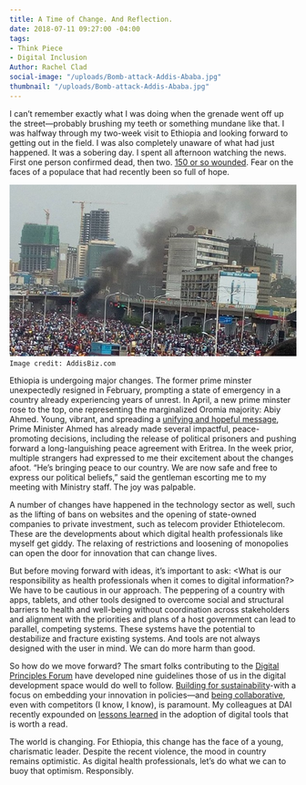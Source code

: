 ```yaml
---
title: A Time of Change. And Reflection.
date: 2018-07-11 09:27:00 -04:00
tags:
- Think Piece
- Digital Inclusion
Author: Rachel Clad
social-image: "/uploads/Bomb-attack-Addis-Ababa.jpg"
thumbnail: "/uploads/Bomb-attack-Addis-Ababa.jpg"
---
```


I can’t remember exactly what I was doing when the grenade went off up the street—probably brushing my teeth or something mundane like that. I was halfway through my two-week visit to Ethiopia and looking forward to getting out in the field. I was also completely unaware of what had just happened. It was a sobering day. I spent all afternoon watching the news. First one person confirmed dead, then two. [150 or so wounded](https://www.npr.org/2018/06/23/622855931/grenade-attack-tears-through-rally-for-ethiopian-prime-minister). Fear on the faces of a populace that had recently been so full of hope. 

![Bomb-attack-Addis-Ababa.jpg](/uploads/Bomb-attack-Addis-Ababa.jpg)`Image credit: AddisBiz.com`

<!--more-->

Ethiopia is undergoing major changes. The former prime minster unexpectedly resigned in February, prompting a state of emergency in a country already experiencing years of unrest. In April, a new prime minster rose to the top, one representing the marginalized Oromia majority: Abiy Ahmed. Young, vibrant, and spreading a [unifying and hopeful message](https://mobile.twitter.com/PM_AbiyAhmed), Prime Minister Ahmed has already made several impactful, peace-promoting decisions, including the release of political prisoners and pushing forward a long-languishing peace agreement with Eritrea. In the week prior, multiple strangers had expressed to me their excitement about the changes afoot. “He’s bringing peace to our country. We are now safe and free to express our political beliefs,” said the gentleman escorting me to my meeting with Ministry staff. The joy was palpable. 

A number of changes have happened in the technology sector as well, such as the lifting of bans on websites and the opening of state-owned companies to private investment, such as telecom provider Ethiotelecom. These are the developments about which digital health professionals like myself get giddy. The relaxing of restrictions and loosening of monopolies can open the door for innovation that can change lives. 

But before moving forward with ideas, it’s important to ask: <What is our responsibility as health professionals when it comes to digital information?> We have to be cautious in our approach. The peppering of a country with apps, tablets, and other tools designed to overcome social and structural barriers to health and well-being without coordination across stakeholders and alignment with the priorities and plans of a host government can lead to parallel, competing systems. These systems have the potential to destabilize and fracture existing systems. And tools are not always designed with the user in mind. We can do more harm than good. 

So how do we move forward? The smart folks contributing to the [Digital Principles Forum](https://digitalprinciples.org/community/) have developed nine guidelines those of us in the digital development space would do well to follow. [Building for sustainability](http://digitalprinciples.org/principle/build-for-sustainability/)-with a focus on embedding your innovation in policies—and [being collaborative](http://digitalprinciples.org/principle/be-collaborative/), even with competitors (I know, I know), is paramount. My colleagues at DAI recently expounded on [lessons learned](https://dai-global-digital.com/trends-in-digital-health-four-take-aways-from-our-second-uk-event.html) in the adoption of digital tools that is worth a read. 

The world is changing. For Ethiopia, this change has the face of a young, charismatic leader. Despite the recent violence, the mood in country remains optimistic. As digital health professionals, let’s do what we can to buoy that optimism. Responsibly.    
